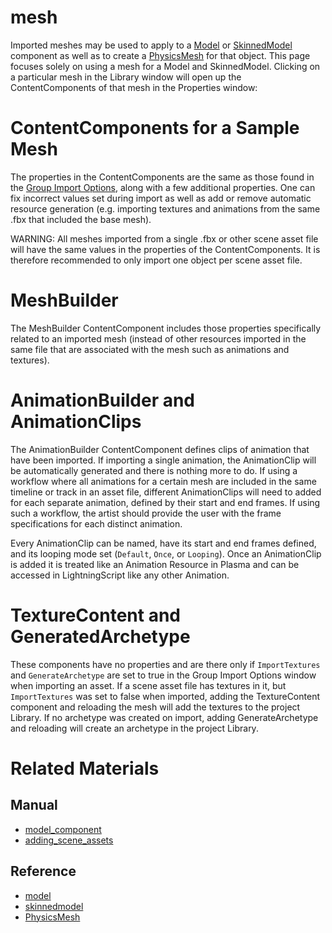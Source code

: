 # mesh
Imported meshes may be used to apply to a [Model](https://plasmaengine.github.io/PlasmaDocs/Manual/graphics/models/model_component.markdown) or [SkinnedModel](https://plasmaengine.github.io/PlasmaDocs/Manual/graphics/models/model_component.markdown#skinned-model) component as well as to create a [PhysicsMesh](https://github.com/PlasmaEngine/PlasmaDocs/tree/master/docs/C%2B%2B/code_reference/class_reference/physicsmesh.markdown) for that object. This page focuses solely on using a mesh for a Model and SkinnedModel. Clicking on a particular mesh in the Library window will open up the ContentComponents of that mesh in the Properties window:

# ContentComponents for a Sample Mesh

The properties in the ContentComponents are the same as those found in the [Group Import Options](https://plasmaengine.github.io/PlasmaDocs/Manual/graphics/adding_assets/adding_scene_assets.markdown#group-import-options), along with a few additional properties. One can fix incorrect values set during import as well as add or remove automatic resource generation (e.g. importing textures and animations from the same .fbx that included the base mesh).

WARNING: All meshes imported from a single .fbx or other scene asset file will have the same values in the properties of the ContentComponents. It is therefore recommended to only import one object per scene asset file.

# MeshBuilder

The MeshBuilder ContentComponent includes those properties specifically related to an imported mesh (instead of other resources imported in the same file that are associated with the mesh such as animations and textures).

# AnimationBuilder and AnimationClips

The AnimationBuilder ContentComponent defines clips of animation that have been imported. If importing a single animation, the AnimationClip will be automatically generated and there is nothing more to do. If using a workflow where all animations for a certain mesh are included in the same timeline or track in an asset file, different AnimationClips will need to added for each separate animation, defined by their start and end frames. If using such a workflow, the artist should provide the user with the frame specifications for each distinct animation.

Every AnimationClip can be named, have its start and end frames defined, and its looping mode set (`Default`, `Once`, or `Looping`). Once an AnimationClip is added it is treated like an Animation Resource in Plasma and can be accessed in LightningScript like any other Animation.

# TextureContent and GeneratedArchetype

These components have no properties and are there only if `ImportTextures` and `GenerateArchetype` are set to true in the Group Import Options window when importing an asset. If a scene asset file has textures in it, but `ImportTextures` was set to false when imported, adding the TextureContent component and reloading the mesh will add the textures to the project Library. If no archetype was created on import, adding GenerateArchetype and reloading will create an archetype in the project Library.

# Related Materials

## Manual
- [model_component](https://plasmaengine.github.io/PlasmaDocs/Manual/graphics/models/model_component.markdown)
- [adding_scene_assets](https://plasmaengine.github.io/PlasmaDocs/Manual/graphics/adding_assets/adding_scene_assets.markdown)

## Reference
- [model](https://github.com/PlasmaEngine/PlasmaDocs/tree/master/docs/C%2B%2B/code_reference/class_reference/model.markdown)
- [skinnedmodel](https://github.com/PlasmaEngine/PlasmaDocs/tree/master/docs/C%2B%2B/code_reference/class_reference/skinnedmodel.markdown)
- [PhysicsMesh](https://github.com/PlasmaEngine/PlasmaDocs/tree/master/docs/C%2B%2B/code_reference/class_reference/physicsmesh.markdown) 

 